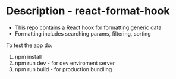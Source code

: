 # Description - react-format-hook

- This repo contains a React hook for formatting generic data
- Formatting includes searching params, filtering, sorting

To test the app do:
1. npm install
2. npm run dev - for dev enviroment server 
3. npm run build - for production bundling
